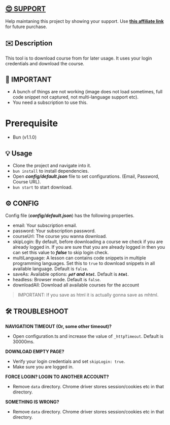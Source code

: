 ## [😍 SUPPORT](https://www.educative.io?aff=xkwW)
Help maintaning this project by showing your support. Use **[this affiliate link](https://www.educative.io?aff=xkwW)** for future purchase.

## ✉️ Description
This tool is to download course from for later usage. It uses your login credentials and download the course.

## 🧯 IMPORTANT
- A bunch of things are not working (image does not load sometimes, full code snippet not captured, not multi-language support etc).
- You need a subscription to use this.

# Prerequisite
- Bun (v1.1.0)

## 💡 Usage
- Clone the project and navigate into it.
- `bun install` to install dependencies.
- Open ___config/default.json___ file to set configurations. (Email, Password, Course URL).
- `bun start` to start download.

## ⚙️ CONFIG
Config file (___config/default.json___) has the following properties.
- email: Your subscription email.
- password: Your subscription password.
- courseUrl: The course you wanna download.
- skipLogin: By default, before downloading a course we check if you are already logged in. If you are sure that you are already logged in then you can set this value to ___false___ to skip login check.
- multiLanguage: A lesson can contains code snippets in multiple programming languages. Set this to `true` to download snippets in all available language. Default is `false`.
- saveAs: Available options: ___`pdf` and `html`___. Default is ___`html`___.
- headless: Browser mode. Default is `false`.
- downloadAll: Download all available courses for the account

> IMPORTANT: If you save as html it is actually gonna save as mhtml.


## 🛠 TROUBLESHOOT

**NAVIGATION TIMEOUT (Or, some other timeout)?**
- Open configuration.ts and increase the value of `_httpTimeout`. Default is 30000ms.

**DOWNLOAD EMPTY PAGE?**
- Verify your login credentials and set `skipLogin: true`.
- Make sure you are logged in.

**FORCE LOGIN? LOGIN TO ANOTHER ACCOUNT?**
- Remove `data` directory. Chrome driver stores session/cookies etc in that directory.

**SOMETHING IS WRONG?**
- Remove `data` directory. Chrome driver stores session/cookies etc in that directory.
